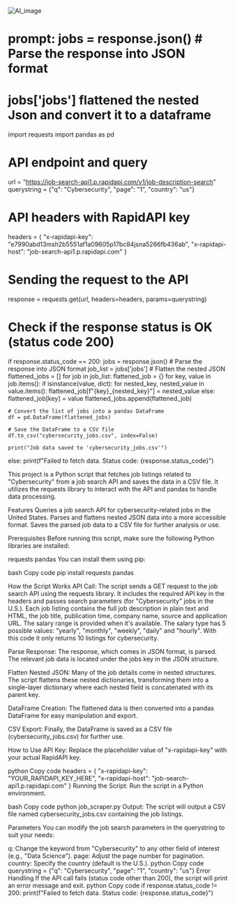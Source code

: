 ![AI_image](AI_image.jpeg)
# prompt:  jobs = response.json()  # Parse the response into JSON format
#     jobs['jobs']   flattened the nested Json and convert it to a dataframe

import requests
import pandas as pd
# 
# 

# API endpoint and query
url = "https://job-search-api1.p.rapidapi.com/v1/job-description-search"
querystring = {"q": "Cybersecurity", "page": "1", "country": "us"}

# API headers with RapidAPI key
headers = {
    "x-rapidapi-key": "e7990abd13msh2b5551af1a09605p17bc84jsna5266fb436ab",
    "x-rapidapi-host": "job-search-api1.p.rapidapi.com"
}

# Sending the request to the API
response = requests.get(url, headers=headers, params=querystring)

# Check if the response status is OK (status code 200)
if response.status_code == 200:
    jobs = response.json()  # Parse the response into JSON format
    job_list = jobs['jobs']
    # Flatten the nested JSON
    flattened_jobs = []
    for job in job_list:
        flattened_job = {}
        for key, value in job.items():
            if isinstance(value, dict):
                for nested_key, nested_value in value.items():
                    flattened_job[f"{key}_{nested_key}"] = nested_value
            else:
                flattened_job[key] = value
        flattened_jobs.append(flattened_job)

    # Convert the list of jobs into a pandas DataFrame
    df = pd.DataFrame(flattened_jobs)

    # Save the DataFrame to a CSV file
    df.to_csv("cybersecurity_jobs.csv", index=False)

    print("Job data saved to 'cybersecurity_jobs.csv'")
else:
    print(f"Failed to fetch data. Status code: {response.status_code}")






This project is a Python script that fetches job listings related to "Cybersecurity" from a job search API and saves the data in a CSV file. It utilizes the requests library to interact with the API and pandas to handle data processing.

Features
Queries a job search API for cybersecurity-related jobs in the United States.
Parses and flattens nested JSON data into a more accessible format.
Saves the parsed job data to a CSV file for further analysis or use.



Prerequisites
Before running this script, make sure the following Python libraries are installed:

requests
pandas
You can install them using pip:

bash
Copy code
pip install requests pandas



How the Script Works
API Call: The script sends a GET request to the job search API using the requests library. It includes the required API key in the headers and passes search parameters (for "Cybersecurity" jobs in the U.S.). Each job listing contains the full job description in plain text and HTML, the job title, publication time, company name, source and application URL. The salary range is provided when it's available. The salary type has 5 possible values: "yearly", "monthly", "weekly", "daily" and "hourly". With this code it only returns 10 listings for cybersecurity.


Parse Response: The response, which comes in JSON format, is parsed. The relevant job data is located under the jobs key in the JSON structure.

Flatten Nested JSON: Many of the job details come in nested structures. The script flattens these nested dictionaries, transforming them into a single-layer dictionary where each nested field is concatenated with its parent key.

DataFrame Creation: The flattened data is then converted into a pandas DataFrame for easy manipulation and export.

CSV Export: Finally, the DataFrame is saved as a CSV file (cybersecurity_jobs.csv) for further use.

How to Use
API Key: Replace the placeholder value of "x-rapidapi-key" with your actual RapidAPI key.

python
Copy code
headers = {
    "x-rapidapi-key": "YOUR_RAPIDAPI_KEY_HERE",
    "x-rapidapi-host": "job-search-api1.p.rapidapi.com"
}
Running the Script: Run the script in a Python environment.

bash
Copy code
python job_scraper.py
Output: The script will output a CSV file named cybersecurity_jobs.csv containing the job listings.

Parameters
You can modify the job search parameters in the querystring to suit your needs:

q: Change the keyword from "Cybersecurity" to any other field of interest (e.g., "Data Science").
page: Adjust the page number for pagination. 
country: Specify the country (default is the U.S.).
python
Copy code
querystring = {"q": "Cybersecurity", "page": "1", "country": "us"}
Error Handling
If the API call fails (status code other than 200), the script will print an error message and exit.
python
Copy code
if response.status_code != 200:
    print(f"Failed to fetch data. Status code: {response.status_code}")

